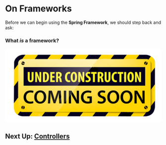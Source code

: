# On Frameworks

Before we can begin using the **Spring Framework**, we should step back and ask: 

### What *is* a framework?

![TBD](Under-Construction-Sign.png)

## Next Up: [Controllers](3-controllers.md)
